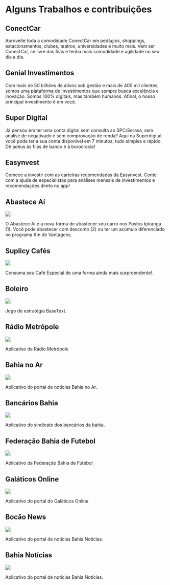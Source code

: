 # Alguns Trabalhos e contribuições

## ConectCar

Aproveite toda a comodidade ConectCar em pedágios, shoppings, estacionamentos, clubes, teatros,
universidades e muito mais. Vem ser ConectCar, se livre das filas e tenha mais comodidade e
agilidade no seu dia a dia.


## Genial Investimentos

Com mais de 50 bilhões de ativos sob gestão e mais de 400 mil clientes, somos uma plataforma de
investimentos que sempre busca excelência e inovação. Somos 100% digitais, mas também humanos.
Afinal, o nosso principal investimento é em você.


## Super Digital

Já pensou em ter uma conta digital sem consulta ao SPC/Serasa, sem análise de negativado e sem
comprovação de renda? Aqui na Superdigital você pode ter a sua conta disponível em 7 minutos,
tudo simples e rápido. Dê adeus às filas de banco e à burocracia!


## Easynvest

Comece a investir com as carteiras recomendadas da Easynvest. Conte com a ajuda de especialistas
para análises mensais de investimentos e recomendações direto no app!

## Abastece Aí

![](https://raw.githubusercontent.com/RafaelBarbosatec/rafaelbarbosatec.github.io/blob/master/images/fulls/abasteceai/img.png)


O Abastece Aí é a nova forma de abastecer seu carro nos Postos Ipiranga (1). Você pode abastecer
com desconto (2) ou ter um acúmulo diferenciado no programa Km de Vantagens.

## Suplicy Cafés

![](https://raw.githubusercontent.com/RafaelBarbosatec/rafaelbarbosatec.github.io/blob/master/images/fulls/suplicy/img.png)

Consuma seu Café Especial de uma forma ainda mais surpreendente!.

## Boleiro

![](https://raw.githubusercontent.com/RafaelBarbosatec/rafaelbarbosatec.github.io/blob/master/images/fulls/boleiro/img.png)

Jogo de estratégia BaseText.

## Rádio Metrópole

![](https://raw.githubusercontent.com/RafaelBarbosatec/rafaelbarbosatec.github.io/blob/master/images/fulls/metropole/img.png)

Aplicativo da Rádio Metrópole

## Bahia no Ar

![](https://raw.githubusercontent.com/RafaelBarbosatec/rafaelbarbosatec.github.io/blob/master/images/fulls/bahianoar/img.png)

Aplicativo do portal de notícias Bahia no Ar.

## Bancários Bahia

![](https://raw.githubusercontent.com/RafaelBarbosatec/rafaelbarbosatec.github.io/blob/master/images/fulls/bancarios/img.png)

Aplicativo do sindicato dos bancários da bahia.

## Federação Bahia de Futebol

![](https://raw.githubusercontent.com/RafaelBarbosatec/rafaelbarbosatec.github.io/blob/master/images/fulls/fbf/img.png)

Aplicativo da Federação Bahia de Futebol


## Galáticos Online

![](https://raw.githubusercontent.com/RafaelBarbosatec/rafaelbarbosatec.github.io/blob/master/images/fulls/galaticos/img.png)

Aplicativo do portal do Galáticos Online

## Bocão News

![](https://raw.githubusercontent.com/RafaelBarbosatec/rafaelbarbosatec.github.io/blob/master/images/fulls/bocao/img.png)

Aplicativo do portal de notícias Bahia Notícias.

## Bahia Notícias

![](https://raw.githubusercontent.com/RafaelBarbosatec/rafaelbarbosatec.github.io/blob/master/images/fulls/bahianoticias/img.png)

Aplicativo do portal de notícias Bahia Notícias.
